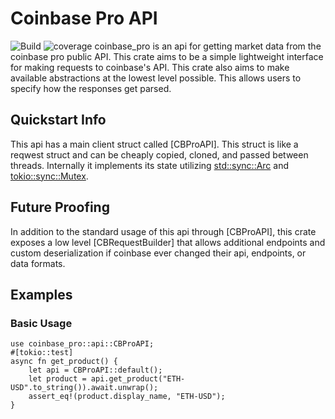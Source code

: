 # Coinbase Pro API
![Build](https://img.shields.io/github/workflow/status/bikester1/coinbase_pro_rust_api/Rust/main?style=for-the-badge)
![coverage](https://img.shields.io/badge/Coverage-81%25-yellow?style=for-the-badge)
coinbase_pro is an api for getting market data from the coinbase pro public API.
This crate aims to be a simple lightweight interface for making requests to coinbase's API.
This crate also aims to make available abstractions at the lowest level possible.
This allows users to specify how the responses get parsed.
## Quickstart Info
This api has a main client struct called [CBProAPI]. This struct is like a reqwest struct and
can be cheaply copied, cloned, and passed between threads. Internally it implements its
state utilizing [std::sync::Arc](https://doc.rust-lang.org/std/sync/struct.Arc.html)
and [tokio::sync::Mutex](https://docs.rs/tokio/latest/tokio/sync/struct.Mutex.html).
## Future Proofing
In addition to the standard usage of this api through [CBProAPI], this crate exposes a low level
[CBRequestBuilder] that allows additional endpoints and custom deserialization if coinbase
ever changed their api, endpoints, or data formats.
## Examples
### Basic Usage
```
use coinbase_pro::api::CBProAPI;
#[tokio::test]
async fn get_product() {
    let api = CBProAPI::default();
    let product = api.get_product("ETH-USD".to_string()).await.unwrap();
    assert_eq!(product.display_name, "ETH-USD");
}
```
